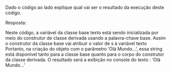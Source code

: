 Dado o código ao lado explique qual vai ser o resultado da execução
deste código.

Resposta:

Neste código, a variável da classe base texto está sendo inicializada
por meio do construtor de classe derivada usando a palavra-chave
base.
Assim o construtor da classe base vai atribuir o valor de s à variável
texto
Portanto, na criação do objeto com o parâmetro ‘Olá Mundo...’, essa
string está disponível tanto para a classe base quanto para o corpo do
construtor da classe derivada.
O resultado será a exibição no console do texto :
‘Olá Mundo...’